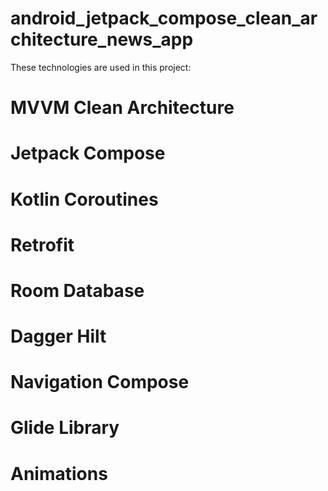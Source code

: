# android_jetpack_compose_clean_architecture_news_app

These technologies are used in this project:

# MVVM Clean Architecture
# Jetpack Compose
# Kotlin Coroutines
# Retrofit
# Room Database
# Dagger Hilt
# Navigation Compose
# Glide Library
# Animations
